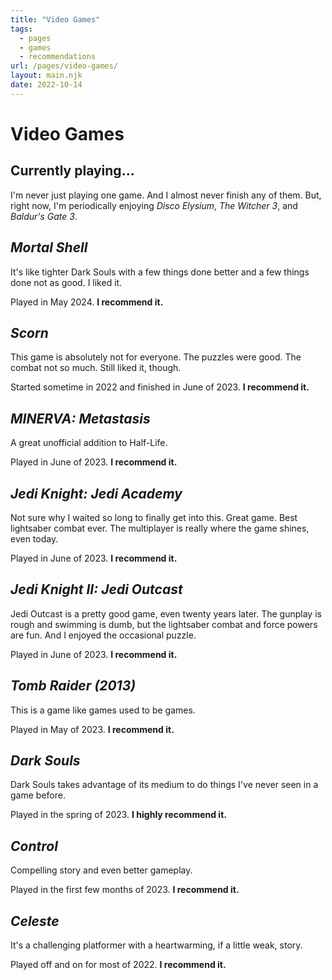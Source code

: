 ```yaml
---
title: "Video Games"
tags:
  - pages
  - games
  - recommendations
url: /pages/video-games/
layout: main.njk
date: 2022-10-14
---
```


# Video Games

## Currently playing...

I'm never just playing one game. And I almost never finish any of them. But, right now, I'm periodically enjoying *Disco Elysium*, *The Witcher 3*, and *Baldur's Gate 3*.

## *Mortal Shell*

It's like tighter Dark Souls with a few things done better and a few things done not as good. I liked it.

Played in May 2024. **I recommend it.**

## *Scorn*

This game is absolutely not for everyone. The puzzles were good. The combat not so much. Still liked it, though.

Started sometime in 2022 and finished in June of 2023. **I recommend it.**

## *MINERVA: Metastasis*

A great unofficial addition to Half-Life.

Played in June of 2023. **I recommend it.**

## *Jedi Knight: Jedi Academy*

Not sure why I waited so long to finally get into this. Great game. Best lightsaber combat ever. The multiplayer is really where the game shines, even today.

Played in June of 2023. **I recommend it.**

## *Jedi Knight II: Jedi Outcast*

Jedi Outcast is a pretty good game, even twenty years later. The gunplay is rough and swimming is dumb, but the lightsaber combat and force powers are fun. And I enjoyed the occasional puzzle.

Played in June of 2023. **I recommend it.**

## *Tomb Raider (2013)*

This is a game like games used to be games.

Played in May of 2023. **I recommend it.**

## *Dark Souls*

Dark Souls takes advantage of its medium to do things I've never seen in a game before.

Played in the spring of 2023. **I highly recommend it.**

## *Control*

Compelling story and even better gameplay.

Played in the first few months of 2023. **I recommend it.**

## *Celeste*

It's a challenging platformer with a heartwarming, if a little weak, story.

Played off and on for most of 2022. **I recommend it.**
